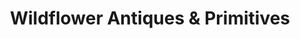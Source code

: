 ---
title: "Wildflower Antiques & Primitives"
url: /bedford/wildflower-antiques-und-primitives/
shop: Gebrauchtwaren
---